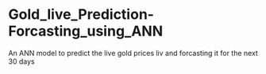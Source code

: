 # Gold_live_Prediction-Forcasting_using_ANN
An ANN model to predict the live gold prices liv and forcasting it for the next 30 days
